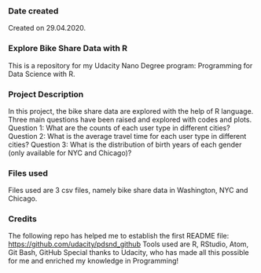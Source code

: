 ### Date created
Created on 29.04.2020.

### Explore Bike Share Data with R
This is a repository for my Udacity Nano Degree program: Programming for Data Science with R.

### Project Description
In this project, the bike share data are explored with the help of R language. Three main questions have been raised and explored with codes and plots.
Question 1: What are the counts of each user type in different cities?
Question 2: What is the average travel time for each user type in different cities?
Question 3: What is the distribution of birth years of each gender (only available for NYC and Chicago)?

### Files used
Files used are 3 csv files, namely bike share data in Washington, NYC and Chicago.

### Credits
The following repo has helped me to establish the first README file: https://github.com/udacity/pdsnd_github
Tools used are R, RStudio, Atom, Git Bash, GitHub
Special thanks to Udacity, who has made all this possible for me and enriched my knowledge in Programming!
